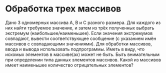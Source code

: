 # Обработка трех массивов 
Дано 3 одномерных массива A, B и C разного размера. Для каждого из них найти требуемое значение, и затем из трёх полученных выбрать экстремум (наибольшее/наименьшее). Если значения экстремумов совпадают, вывести соответствующее сообщение (с указанием имён массивов с совпадающими значениями). Для обработки массивов, ввода и вывода использовать подпрограммы. Иметь в виду, что искомых элементов в массиве(ах) может не быть. Быть внимательным при определении типа данных элементов массивов.
Какой из массивов имеет наименьшее количество отрицательных элементов?
